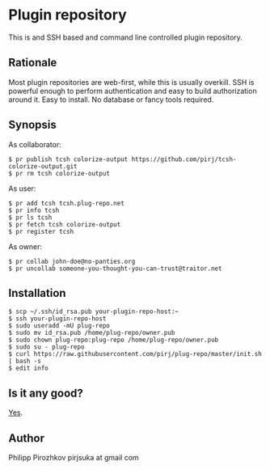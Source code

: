 # Plugin repository

This is and SSH based and command line controlled plugin repository.

## Rationale

Most plugin repositories are web-first, while this is usually overkill.
SSH is powerful enough to perform authentication and easy to build authorization around it.
Easy to install. No database or fancy tools required.

## Synopsis

As collaborator:

    $ pr publish tcsh colorize-output https://github.com/pirj/tcsh-colorize-output.git
    $ pr rm tcsh colorize-output

As user:

    $ pr add tcsh tcsh.plug-repo.net
    $ pr info tcsh
    $ pr ls tcsh
    $ pr fetch tcsh colorize-output
    $ pr register tcsh

As owner:

    $ pr collab john-doe@no-panties.org
    $ pr uncollab someone-you-thought-you-can-trust@traitor.net

## Installation

    $ scp ~/.ssh/id_rsa.pub your-plugin-repo-host:~
    $ ssh your-plugin-repo-host
    $ sudo useradd -mU plug-repo
    $ sudo mv id_rsa.pub /home/plug-repo/owner.pub
    $ sudo chown plug-repo:plug-repo /home/plug-repo/owner.pub
    $ sudo su - plug-repo
    $ curl https://raw.githubusercontent.com/pirj/plug-repo/master/init.sh | bash -s
    $ edit info

## Is it any good?

[Yes](https://news.ycombinator.com/item?id=3067434).

## Author

Philipp Pirozhkov
pirjsuka at gmail com
